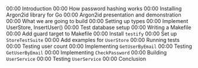 00:00 Introduction
00:00 How password hashing works
00:00 Installing Argon2id library for Go
00:00 Argon2id presentation and demonstration
00:00 What we are going to build
00:00 Setting up types
00:00 Implement UserStore, InsertUser()
00:00 Test database setup
00:00 Writing a Makefile
00:00 Add guard target to Makefile
00:00 Install `testify`
00:00 Set up `StoreTestSuite`
00:00 Add examples for `UserStore`
00:00 Running tests
00:00 Testing user count
00:00 Implementing `GetUserByEmail`
00:00 Testing `GetUserByEmail`
00:00 Implementing `CheckPassword`
00:00 Building `UserService`
00:00 Testing `UserService`
00:00 Conclusion
